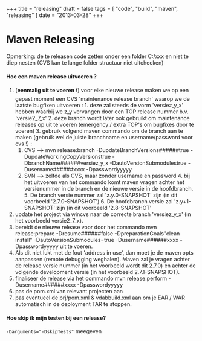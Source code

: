 +++
title = "releasing"
draft = false
tags = [
    "code",
    "build",
    "maven",
    "releasing"
]
date = "2013-03-28"
+++
# Maven Releasing 

Opmerking: de te releasen code zetten onder een folder C:/xxx en niet te diep nesten (CVS kan te lange folder structuur niet uitchecken) 

####  Hoe een maven release uitvoeren ?

  1. (**eenmalig uit te voeren** :exclamation:) voor elke nieuwe release maken we op een gepast moment een CVS 'maintenance release branch' waarop we de laatste bugfixen uitvoeren :
    1. deze zal steeds de vorm 'versiez_y_x' hebben waarbij we z_y vervangen door een TOP release nummer b.v. 'versie2_7_x'
    2. deze branch wordt later ook gebruikt om maintenance releases op uit te voeren (emergency / extra TOP's om bugfixes door te voeren)
    3. gebruik volgend maven commando om de branch aan te maken (gebruik wel de juiste branchname en username/password voor cvs !) :
      1. CVS -->   mvn release:branch -DupdateBranchVersions######true -DupdateWorkingCopyVersionstrue -DbranchName######versiez_y_x -DautoVersionSubmodulestrue -Dusername######xxxx -Dpasswordyyyyy
      2. SVN -->   zelfde als CVS, maar zonder username en password
    4. bij het uitvoeren van het commando komt maven vragen achter het versienummer in de branch en de nieuwe versie in de hoofdbranch.
    5. De branch versie nummer zal 'z.y.0-SNAPSHOT' zijn (in dit voorbeeld '2.7.0-SNAPSHOT')
    6. De hoofdbranch versie zal 'z.y+1-SNAPSHOT' zijn (in dit voorbeeld '2.8-SNAPSHOT'
  2. update het project via wincvs naar de correcte branch 'versiez_y_x' (in het voorbeeld versie2_7_x).
  3. bereidt de nieuwe release voor door het commando mvn release:prepare -Dresume######false  -DpreparationGoals"clean install"  -DautoVersionSubmodules=true -Dusername######xxxx -Dpasswordyyyyy uit te voeren.
  4. Als dit niet lukt met de fout 'address in use', dan moet je de maven opts aanpassen (remote debugging weghalen). Maven zal je vragen achter de release versie nummer (in het voorbeeld wordt dit 2.7.0) en achter de volgende development versie (in het voorbeeld 2.7.1-SNAPSHOT).
  5. finaliseer de release via het commando mvn release:perform  -Dusername######xxxx -Dpasswordyyyyy
  6. pas de pom.xml van relevant projecten aan
  7. pas eventueel de prj/pom.xml & vdabbuild.xml aan om je EAR / WAR automatisch in de deployment TAR te stoppen.

#### Hoe skip ik mijn testen bij een release? 

`-Darguments="-DskipTests"` meegeven